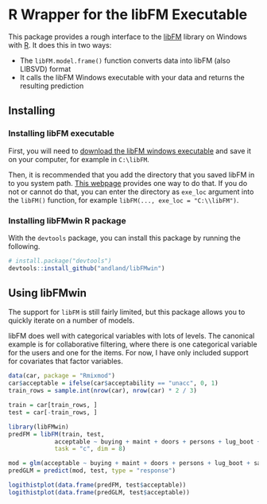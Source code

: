 # R Wrapper for the libFM Executable

This package provides a rough interface to the [libFM](http://www.libfm.org/) library on Windows with [R](https://www.r-project.org/). It does this in two ways:

* The `libFM.model.frame()` function converts data into libFM (also LIBSVD) format
* It calls the libFM Windows executable with your data and returns the resulting prediction

## Installing

### Installing libFM executable

First, you will need to [download the libFM windows executable](http://www.libfm.org/#download) and save it on your computer, for example in `C:\libFM`. 

Then, it is recommended that you add the directory that you saved libFM in to you system path. [This webpage](https://msdn.microsoft.com/en-us/library/office/ee537574(v=office.14).aspx) provides one way to do that. If you do not or cannot do that, you can enter the directory as `exe_loc` argument into the `libFM()` function, for example `libFM(..., exe_loc = "C:\\libFM")`.

### Installing libFMwin R package

With the `devtools` package, you can install this package by running the following.

```r
# install.package("devtools")
devtools::install_github("andland/libFMwin")
```

## Using libFMwin

The support for `libFM` is still fairly limited, but this package allows you to quickly iterate on a number of models. 

libFM does well with categorical variables with lots of levels. The canonical example is for collaborative filtering, where there is one categorical variable for the users and one for the items. For now, I have only included support for covariates that factor variables.

```r
data(car, package = "Rmixmod")
car$acceptable = ifelse(car$acceptability == "unacc", 0, 1)
train_rows = sample.int(nrow(car), nrow(car) * 2 / 3)

train = car[train_rows, ]
test = car[-train_rows, ]

library(libFMwin)
predFM = libFM(train, test, 
             acceptable ~ buying + maint + doors + persons + lug_boot + safety,
             task = "c", dim = 8)

mod = glm(acceptable ~ buying + maint + doors + persons + lug_boot + safety, data = train, family = binomial)
predGLM = predict(mod, test, type = "response")

logithistplot(data.frame(predFM, test$acceptable))
logithistplot(data.frame(predGLM, test$acceptable))
```

